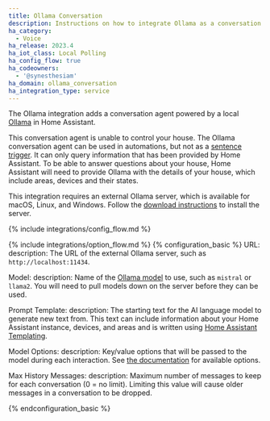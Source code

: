 ```yaml
---
title: Ollama Conversation
description: Instructions on how to integrate Ollama as a conversation agent
ha_category:
  - Voice
ha_release: 2023.4
ha_iot_class: Local Polling
ha_config_flow: true
ha_codeowners:
  - '@synesthesiam'
ha_domain: ollama_conversation
ha_integration_type: service
---
```


The Ollama integration adds a conversation agent powered by a local [Ollama](https://ollama.com/) in Home Assistant.

This conversation agent is unable to control your house. The Ollama conversation agent can be used in automations, but not as a [sentence trigger](/docs/automation/trigger/#sentence-trigger). It can only query information that has been provided by Home Assistant. To be able to answer questions about your house, Home Assistant will need to provide Ollama with the details of your house, which include areas, devices and their states. 

This integration requires an external Ollama server, which is available for macOS, Linux, and Windows. Follow the [download instructions](https://ollama.com/) to install the server.

{% include integrations/config_flow.md %}

{% include integrations/option_flow.md %}
{% configuration_basic %}
URL:
  description: The URL of the external Ollama server, such as `http://localhost:11434`.
  
Model:
  description: Name of the [Ollama model](https://ollama.com/library) to use, such as `mistral` or `llama2`. You will need to pull models down on the server before they can be used.
  
Prompt Template:
  description: The starting text for the AI language model to generate new text from. This text can include information about your Home Assistant instance, devices, and areas and is written using [Home Assistant Templating](/docs/configuration/templating/).

Model Options:
  description: Key/value options that will be passed to the model during each interaction. See [the documentation](https://github.com/ollama/ollama/blob/main/docs/modelfile.md#valid-parameters-and-values) for available options.
  
Max History Messages:
  description: Maximum number of messages to keep for each conversation (0 = no limit). Limiting this value will cause older messages in a conversation to be dropped.

{% endconfiguration_basic %}
